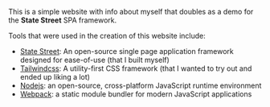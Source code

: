 This is a simple website with info about myself that doubles as a demo for the **State Street** SPA framework.

Tools that were used in the creation of this website include: 
- [State Street](https://github.com/Joshabracks/state-street): An open-source single page application framework designed for ease-of-use (that I built myself)
- [Tailwindcss](https://tailwindcss.com/): A utility-first CSS framework (that I wanted to try out and ended up liking a lot)
- [Nodejs](https://nodejs.org/en): an open-source, cross-platform JavaScript runtime environment
- [Webpack](https://webpack.js.org/): a static module bundler for modern JavaScript applications